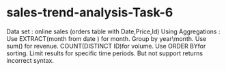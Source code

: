 # sales-trend-analysis-Task-6

Data set : online sales (orders table with Date,Price,Id)
Using Aggregations :
Use EXTRACT(month from date ) for month.
Group by year\month.
Use sum() for revenue.
COUNT(DISTINCT ID)for volume.
Use ORDER BYfor sorting.
Limit results for specific time periods. But not support returns incorrect syntax.
